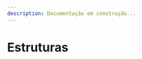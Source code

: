 ```yaml
---
description: Documentação em construção...
---
```


# Estruturas

<figure><img src="../../.gitbook/assets/image (1) (1) (1).png" alt=""><figcaption></figcaption></figure>
